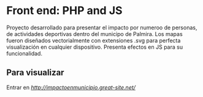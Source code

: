 # Front end: PHP and JS
Proyecto desarrollado para presentar el impacto por numeroo de personas, de actividades deportivas dentro del municipo de Palmira.
Los mapas fueron diseñados vectorialmente con extensiones .svg para perfecta visualización en cualquier dispositivo.  Presenta efectos en JS para su funcionalidad.
## Para visualizar 
Entrar en *http://impactoenmunicipio.great-site.net/*
